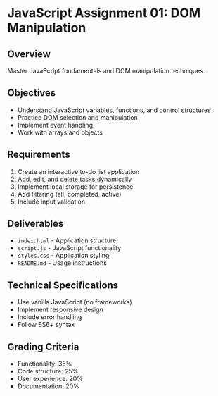 # JavaScript Assignment 01: DOM Manipulation

## Overview
Master JavaScript fundamentals and DOM manipulation techniques.

## Objectives
- Understand JavaScript variables, functions, and control structures
- Practice DOM selection and manipulation
- Implement event handling
- Work with arrays and objects

## Requirements
1. Create an interactive to-do list application
2. Add, edit, and delete tasks dynamically
3. Implement local storage for persistence
4. Add filtering (all, completed, active)
5. Include input validation

## Deliverables
- `index.html` - Application structure
- `script.js` - JavaScript functionality
- `styles.css` - Application styling
- `README.md` - Usage instructions

## Technical Specifications
- Use vanilla JavaScript (no frameworks)
- Implement responsive design
- Include error handling
- Follow ES6+ syntax

## Grading Criteria
- Functionality: 35%
- Code structure: 25%
- User experience: 20%
- Documentation: 20%